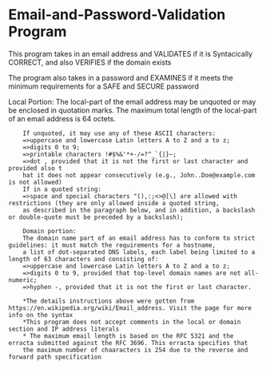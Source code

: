 # Email-and-Password-Validation Program
 This program takes in an email address and VALIDATES if it is Syntacically CORRECT, and also VERIFIES if the domain exists
 
 The program also takes in a password and EXAMINES if it meets the minimum requirements for a SAFE and SECURE password
 
  Local Portion:
        The local-part of the email address may be unquoted or may be enclosed in quotation marks.
        The maximum total length of the local-part of an email address is 64 octets.

        If unquoted, it may use any of these ASCII characters:
        =>uppercase and lowercase Latin letters A to Z and a to z;
        =>digits 0 to 9;
        =>printable characters !#$%&'*+-/=?^_`{|}~;
        =>dot , provided that it is not the first or last character and provided also t
        hat it does not appear consecutively (e.g., John..Doe@example.com is not allowed)
        If in a quoted string:
        =>space and special characters "(),:;<>@[\] are allowed with restrictions (they are only allowed inside a quoted string,
        as described in the paragraph below, and in addition, a backslash or double-quote must be preceded by a backslash);

        Domain portion:
        The domain name part of an email address has to conform to strict guidelines: it must match the requirements for a hostname,
        a list of dot-separated DNS labels, each label being limited to a length of 63 characters and consisting of:
        =>uppercase and lowercase Latin letters A to Z and a to z;
        =>digits 0 to 9, provided that top-level domain names are not all-numeric;
        =>hyphen -, provided that it is not the first or last character.

        *The details instructions above were gotten from https://en.wikipedia.org/wiki/Email_address. Visit the page for more info on the syntax
        *This program does not accept comments in the local or domain section and IP address literals
        * The maximum email length is based on the RFC 5321 and the erracta submitted against the RFC 3696. This erracta specifies that
        the maximum number of chaaracters is 254 due to the reverse and forward path specification 
